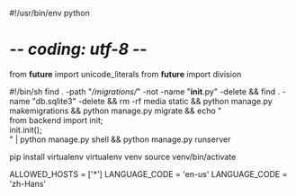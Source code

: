 #!/usr/bin/env python
# -*- coding: utf-8 -*-

from __future__ import unicode_literals
from __future__ import division

#!/bin/sh
find . -path "*/migrations/*" -not -name "__init__.py" -delete &&
find . -name "db.sqlite3" -delete &&
rm -rf media static &&
python manage.py makemigrations &&
python manage.py migrate &&
echo "\
from backend import init;\
init.init();\
" | python manage.py shell &&
python manage.py runserver





pip install virtualenv
virtualenv venv
source venv/bin/activate


ALLOWED_HOSTS = ['*']
LANGUAGE_CODE = 'en-us'
LANGUAGE_CODE = 'zh-Hans'
